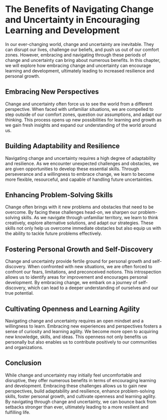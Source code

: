 The Benefits of Navigating Change and Uncertainty in Encouraging Learning and Development
==================================================================================================



In our ever-changing world, change and uncertainty are inevitable. They can disrupt our lives, challenge our beliefs, and push us out of our comfort zones. However, embracing and navigating through these periods of change and uncertainty can bring about numerous benefits. In this chapter, we will explore how embracing change and uncertainty can encourage learning and development, ultimately leading to increased resilience and personal growth.

Embracing New Perspectives
--------------------------

Change and uncertainty often force us to see the world from a different perspective. When faced with unfamiliar situations, we are compelled to step outside of our comfort zones, question our assumptions, and adapt our thinking. This process opens up new possibilities for learning and growth as we gain fresh insights and expand our understanding of the world around us.

Building Adaptability and Resilience
------------------------------------

Navigating change and uncertainty requires a high degree of adaptability and resilience. As we encounter unexpected challenges and obstacles, we are given opportunities to develop these essential skills. Through perseverance and a willingness to embrace change, we learn to become more flexible, resourceful, and capable of handling future uncertainties.

Enhancing Problem-Solving Skills
--------------------------------

Change often brings with it new problems and obstacles that need to be overcome. By facing these challenges head-on, we sharpen our problem-solving skills. As we navigate through unfamiliar territory, we learn to think creatively, explore alternative solutions, and adapt our strategies. These skills not only help us overcome immediate obstacles but also equip us with the ability to tackle future problems effectively.

Fostering Personal Growth and Self-Discovery
--------------------------------------------

Change and uncertainty provide fertile ground for personal growth and self-discovery. When confronted with new situations, we are often forced to confront our fears, limitations, and preconceived notions. This introspection allows us to identify areas for improvement and encourages personal development. By embracing change, we embark on a journey of self-discovery, which can lead to a deeper understanding of ourselves and our true potential.

Cultivating Openness and Learning Agility
-----------------------------------------

Navigating change and uncertainty requires an open mindset and a willingness to learn. Embracing new experiences and perspectives fosters a sense of curiosity and learning agility. We become more open to acquiring new knowledge, skills, and ideas. This openness not only benefits us personally but also enables us to contribute positively to our communities and organizations.

Conclusion
----------

While change and uncertainty may initially feel uncomfortable and disruptive, they offer numerous benefits in terms of encouraging learning and development. Embracing these challenges allows us to gain new perspectives, build adaptability and resilience, enhance problem-solving skills, foster personal growth, and cultivate openness and learning agility. By navigating through change and uncertainty, we can bounce back from setbacks stronger than ever, ultimately leading to a more resilient and fulfilling life.
